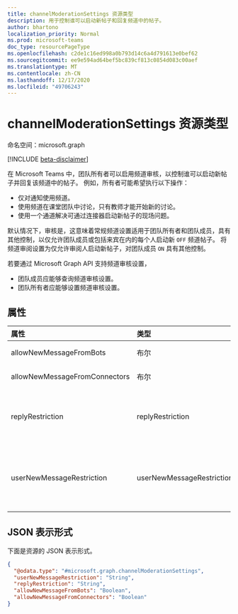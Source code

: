 ```yaml
---
title: channelModerationSettings 资源类型
description: 用于控制谁可以启动新帖子和回复频道中的帖子。
author: bhartono
localization_priority: Normal
ms.prod: microsoft-teams
doc_type: resourcePageType
ms.openlocfilehash: c2de1c16ed998a0b793d14c6a4d791613e0bef62
ms.sourcegitcommit: ee9e594ad64bef5bc839cf813c0854d083c00aef
ms.translationtype: MT
ms.contentlocale: zh-CN
ms.lasthandoff: 12/17/2020
ms.locfileid: "49706243"
---
```

# <a name="channelmoderationsettings-resource-type"></a>channelModerationSettings 资源类型

命名空间：microsoft.graph

[!INCLUDE [beta-disclaimer](../../includes/beta-disclaimer.md)]

在 Microsoft Teams 中，团队所有者可以启用频道审核，以控制谁可以启动新帖子并回复该频道中的帖子。 例如，所有者可能希望执行以下操作：

- 仅对通知使用频道。
- 使用频道在课堂团队中讨论，只有教师才能开始新的讨论。
- 使用一个通道解决可通过连接器启动新帖子的现场问题。

默认情况下，审核是，这意味着常规频道设置适用于团队所有者和团队成员，具有其他控制，以仅允许团队成员或包括来宾在内的每个人启动新 `OFF` 频道帖子。 将频道审阅设置为仅允许审阅人启动新帖子，对团队成员 `ON` 具有其他控制。

若要通过 Microsoft Graph API 支持频道审核设置，

- 团队成员应能够查询频道审核设置。
- 团队所有者应能够设置频道审核设置。

## <a name="properties"></a>属性
|属性|类型|说明|
|:---|:---|:---|
|allowNewMessageFromBots|布尔|指示是否允许机器人发布消息。|
|allowNewMessageFromConnectors|布尔|指示是否允许连接器发布邮件。|
|replyRestriction|replyRestriction|指示允许谁回复团队频道。 可取值为：`everyone`、`authorAndModerators`、`unknownFutureValue`。|
|userNewMessageRestriction|userNewMessageRestriction|指示允许谁向团队频道发布消息。 可取值为：`everyone`、`everyoneExceptGuests`、`moderators`、`unknownFutureValue`。|

## <a name="json-representation"></a>JSON 表示形式
下面是资源的 JSON 表示形式。
<!-- {
  "blockType": "resource",
  "@odata.type": "microsoft.graph.channelModerationSettings"
}
-->
``` json
{
  "@odata.type": "#microsoft.graph.channelModerationSettings",
  "userNewMessageRestriction": "String",
  "replyRestriction": "String",
  "allowNewMessageFromBots": "Boolean",
  "allowNewMessageFromConnectors": "Boolean"
}
```
